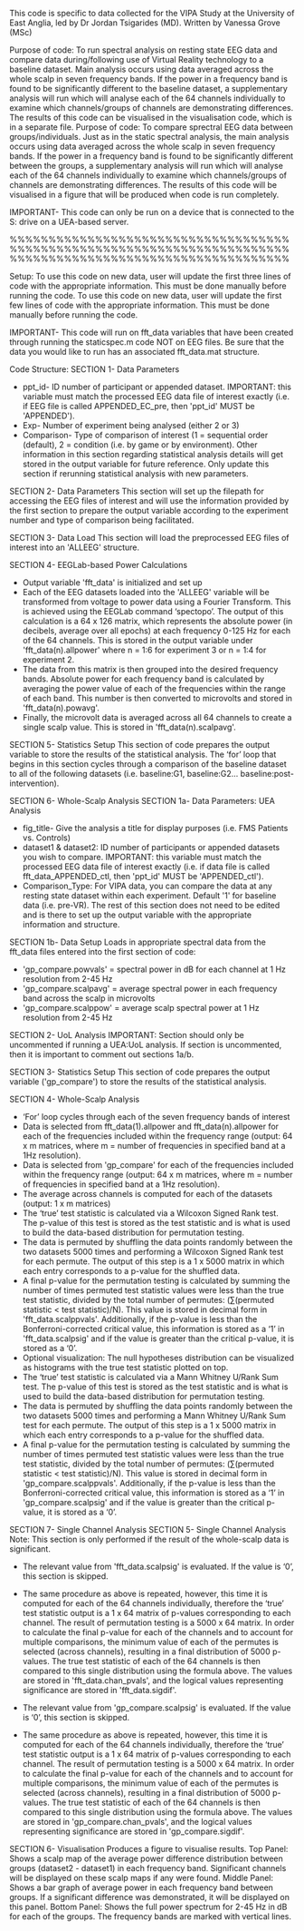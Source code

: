 This code is specific to data collected for the VIPA Study at the University of East Anglia, led by Dr Jordan Tsigarides (MD).
Written by Vanessa Grove (MSc)

Purpose of code: To run spectral analysis on resting state EEG data and compare data during/following use of Virtual Reality technology to a baseline dataset. Main analysis occurs using data averaged across the whole scalp in seven frequency bands. If the power in a frequency band is found to be significantly different to the baseline dataset, a supplementary analysis will run which will analyse each of the 64 channels individually to examine which channels/groups of channels are demonstrating differences. The results of this code can be visualised in the visualisation code, which is in a separate file. 
Purpose of code: To compare sprectral EEG data between groups/individuals. Just as in the static spectral analysis, the main analysis occurs using data averaged across the whole scalp in seven frequency bands. If the power in a frequency band is found to be significantly different between the groups, a supplementary analysis will run which will analyse each of the 64 channels individually to examine which channels/groups of channels are demonstrating differences. The results of this code will be visualised in a figure that will be produced when code is run completely. 

IMPORTANT- This code can only be run on a device that is connected to the S: drive on a UEA-based server.

%%%%%%%%%%%%%%%%%%%%%%%%%%%%%%%%%%%%%%%%%%%%%%%%%%%%%%%%%%%%%%%%%%%%%%%%%%%%%%%%%%%%%%%%%%%%%%%%%%%%%%%%%%%%

Setup: 
To use this code on new data, user will update the first three lines of code with the appropriate information. This must be done manually before running the code.
To use this code on new data, user will update the first few lines of code with the appropriate information. This must be done manually before running the code.

IMPORTANT- This code will run on fft_data variables that have been created through running the staticspec.m code NOT on EEG files. Be sure that the data you would like to run has an associated fft_data.mat structure.

Code Structure:
SECTION 1- Data Parameters
* ppt_id- ID number of participant or appended dataset. IMPORTANT: this variable must match the processed EEG data file of interest exactly (i.e. if EEG file is called APPENDED_EC_pre, then 'ppt_id' MUST be 'APPENDED').
* Exp- Number of experiment being analysed (either 2 or 3)
* Comparison- Type of comparison of interest (1 = sequential order (default), 2 = condition (i.e. by game or by environment).
Other information in this section regarding statistical analysis details will get stored in the output variable for future reference. Only update this section if rerunning statistical analysis with new parameters. 

 SECTION 2- Data Parameters
 This section will set up the filepath for accessing the EEG files of interest and will use the information provided by the first section to prepare the output variable according to the experiment number and type of comparison being facilitated. 

SECTION 3- Data Load
This section will load the preprocessed EEG files of interest into an 'ALLEEG' structure.

SECTION 4- EEGLab-based Power Calculations
*	Output variable 'fft_data' is initialized and set up
*	Each of the EEG datasets loaded into the 'ALLEEG' variable will be transformed from voltage to power data using a Fourier Transform. This is achieved using the EEGLab command ‘spectopo’. The output of this calculation is a 64 x 126 matrix, which represents the absolute power (in decibels, average over all epochs) at each frequency 0-125 Hz for each of the 64 channels. This is stored in the output variable under 'fft_data(n).allpower' where n = 1:6 for experiment 3 or n = 1:4 for experiment 2.
*	The data from this matrix is then grouped into the desired frequency bands. Absolute power for each frequency band is calculated by averaging the power value of each of the frequencies within the range of each band. This number is then converted to microvolts and stored in 'fft_data(n).powavg'.
*	Finally, the microvolt data is averaged across all 64 channels to create a single scalp value. This is stored in 'fft_data(n).scalpavg'.

SECTION 5- Statistics Setup
This section of code prepares the output variable to store the results of the statistical analysis. The ‘for’ loop that begins in this section cycles through a comparison of the baseline dataset to all of the following datasets (i.e. baseline:G1, baseline:G2… baseline:post-intervention).

SECTION 6- Whole-Scalp Analysis
SECTION 1a- Data Parameters: UEA Analysis
* fig_title- Give the analysis a title for display purposes (i.e. FMS Patients vs. Controls)
* dataset1 & dataset2: ID number of participants or appended datasets you wish to compare. IMPORTANT: this variable must match the processed EEG data file of interest exactly (i.e. if data file is called fft_data_APPENDED_ctl, then 'ppt_id' MUST be 'APPENDED_ctl').
* Comparison_Type: For VIPA data, you can compare the data at any resting state dataset within each experiment. Default '1' for baseline data (i.e. pre-VR).
The rest of this section does not need to be edited and is there to set up the output variable with the appropriate information and structure.

SECTION 1b- Data Setup
Loads in appropriate spectral data from the fft_data files entered into the first section of code:
* 'gp_compare.powvals' = spectral power in dB for each channel at 1 Hz resolution from 2-45 Hz
* 'gp_compare.scalpavg' = average spectral power in each frequency band across the scalp in microvolts
* 'gp_compare.scalppow' = average scalp spectral power at 1 Hz resolution from 2-45 Hz

SECTION 2- UoL Analysis
IMPORTANT: Section should only be uncommented if running a UEA:UoL analysis. If section is uncommented, then it is important to comment out sections 1a/b.

SECTION 3- Statistics Setup
This section of code prepares the output variable ('gp_compare') to store the results of the statistical analysis.

SECTION 4- Whole-Scalp Analysis
* ‘For’ loop cycles through each of the seven frequency bands of interest
* Data is selected from fft_data(1).allpower and fft_data(n).allpower for each of the frequencies included within the frequency range (output: 64 x m matrices, where m = number of frequencies in specified band at a 1Hz resolution).
* Data is selected from 'gp_compare' for each of the frequencies included within the frequency range (output: 64 x m matrices, where m = number of frequencies in specified band at a 1Hz resolution).
* The average across channels is computed for each of the datasets (output: 1 x m matrices)
* The ‘true’ test statistic is calculated via a Wilcoxon Signed Rank test. The p-value of this test is stored as the test statistic and is what is used to build the data-based distribution for permutation testing.
* The data is permuted by shuffling the data points randomly between the two datasets 5000 times and performing a Wilcoxon Signed Rank test for each permute. The output of this step is a 1 x 5000 matrix in which each entry corresponds to a p-value for the shuffled data.
* A final p-value for the permutation testing is calculated by summing the number of times permuted test statistic values were less than the true test statistic, divided by the total number of permutes: (∑(permuted statistic < test statistic)/N). This value is stored in decimal form in 'fft_data.scalppvals'. Additionally, if the p-value is less than the Bonferroni-corrected critical value, this information is stored as a ‘1’ in 'fft_data.scalpsig' and if the value is greater than the critical p-value, it is stored as a ‘0’.
* Optional visualization: The null hypotheses distribution can be visualized as histograms with the true test statistic plotted on top.
* The ‘true’ test statistic is calculated via a Mann Whitney U/Rank Sum test. The p-value of this test is stored as the test statistic and is what is used to build the data-based distribution for permutation testing.
* The data is permuted by shuffling the data points randomly between the two datasets 5000 times and performing a Mann Whitney U/Rank Sum test for each permute. The output of this step is a 1 x 5000 matrix in which each entry corresponds to a p-value for the shuffled data.
* A final p-value for the permutation testing is calculated by summing the number of times permuted test statistic values were less than the true test statistic, divided by the total number of permutes: (∑(permuted statistic < test statistic)/N). This value is stored in decimal form in 'gp_compare.scalppvals'. Additionally, if the p-value is less than the Bonferroni-corrected critical value, this information is stored as a ‘1’ in 'gp_compare.scalpsig' and if the value is greater than the critical p-value, it is stored as a ‘0’.

SECTION 7- Single Channel Analysis
SECTION 5- Single Channel Analysis
Note: This section is only performed if the result of the whole-scalp data is significant.
*	The relevant value from 'fft_data.scalpsig' is evaluated. If the value is ‘0’, this section is skipped.
*	The same procedure as above is repeated, however, this time it is computed for each of the 64 channels individually, therefore the ‘true’ test statistic output is a 1 x 64 matrix of p-values corresponding to each channel. The result of permutation testing is a 5000 x 64 matrix. In order to calculate the final p-value for each of the channels and to account for multiple comparisons, the minimum value of each of the permutes is selected (across channels), resulting in a final distribution of 5000 p-values. The true test statistic of each of the 64 channels is then compared to this single distribution using the formula above. The values are stored in 'fft_data.chan_pvals', and the logical values representing significance are stored in 'fft_data.sigdif'. 

*	The relevant value from 'gp_compare.scalpsig' is evaluated. If the value is ‘0’, this section is skipped.
*	The same procedure as above is repeated, however, this time it is computed for each of the 64 channels individually, therefore the ‘true’ test statistic output is a 1 x 64 matrix of p-values corresponding to each channel. The result of permutation testing is a 5000 x 64 matrix. In order to calculate the final p-value for each of the channels and to account for multiple comparisons, the minimum value of each of the permutes is selected (across channels), resulting in a final distribution of 5000 p-values. The true test statistic of each of the 64 channels is then compared to this single distribution using the formula above. The values are stored in 'gp_compare.chan_pvals', and the logical values representing significance are stored in 'gp_compare.sigdif'.

SECTION 6- Visualisation
Produces a figure to visualise results.
Top Panel: Shows a scalp map of the average power difference distribution between groups (dataset2 - dataset1) in each frequency band. Significant channels will be displayed on these scalp maps if any were found. 
Middle Panel: Shows a bar graph of average power in each frequency band between groups. If a significant difference was demonstrated, it will be displayed on this panel.
Bottom Panel: Shows the full power spectrum for 2-45 Hz in dB for each of the groups. The frequency bands are marked with vertical lines. 
